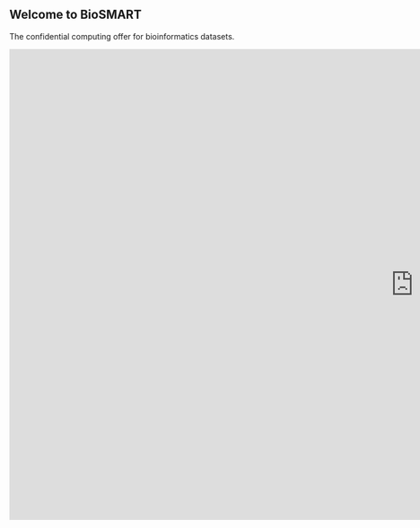 ## Welcome to BioSMART

The confidential computing offer for bioinformatics datasets. 


<iframe src="https://docs.google.com/presentation/d/e/2PACX-1vQqE36rfAYp2EDSn6-GYFvVFnL1C_ymCL9xuD8qyLD_GxsotN_-0cj0LyAaNYAG3DeEV33phhLN3yYr/embed?start=false&loop=false&delayms=3000" frameborder="0" width="1440" height="839" allowfullscreen="true" mozallowfullscreen="true" webkitallowfullscreen="true"></iframe>
